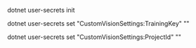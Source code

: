 
dotnet user-secrets init

dotnet user-secrets set "CustomVisionSettings:TrainingKey" "<trainigkey in customvision settings>"
  
dotnet user-secrets set "CustomVisionSettings:ProjectId" "<projectid in customvision settings>"



